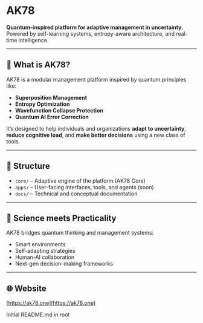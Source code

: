 # AK78

**Quantum-inspired platform for adaptive management in uncertainty.**  
Powered by self-learning systems, entropy-aware architecture, and real-time intelligence.

---

## 🚀 What is AK78?

AK78 is a modular management platform inspired by quantum principles like:
- **Superposition Management**
- **Entropy Optimization**
- **Wavefunction Collapse Protection**
- **Quantum AI Error Correction**

It’s designed to help individuals and organizations **adapt to uncertainty**, **reduce cognitive load**, and **make better decisions** using a new class of tools.

---

## 🧠 Structure

- `core/` – Adaptive engine of the platform (AK78 Core)
- `apps/` – User-facing interfaces, tools, and agents (soon)
- `docs/` – Technical and conceptual documentation

---

## 🔬 Science meets Practicality

AK78 bridges quantum thinking and management systems:
- Smart environments
- Self-adapting strategies
- Human-AI collaboration
- Next-gen decision-making frameworks

---

## 🌐 Website
[https://ak78.one](https://ak78.one)

Initial README.md in root
